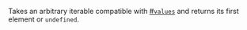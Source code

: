 Takes an arbitrary iterable compatible with [#`values`](#function-values) and returns its first element or `undefined`.
